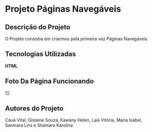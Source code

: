 # Projeto Páginas Navegáveis
## Descrição do Projeto
O Projeto consistia em criarmos pela primeira vez Páginas Navegáveis
## Tecnologias Utilizadas
**HTML**
## Foto Da Página Funcionando 
![]
## Autores do Projeto
Cauã Vital, Gislaine Souza, Kawany Helen, Laís Vitória, Maria Isabel, Sanmara Lins e Shamara Karolina
